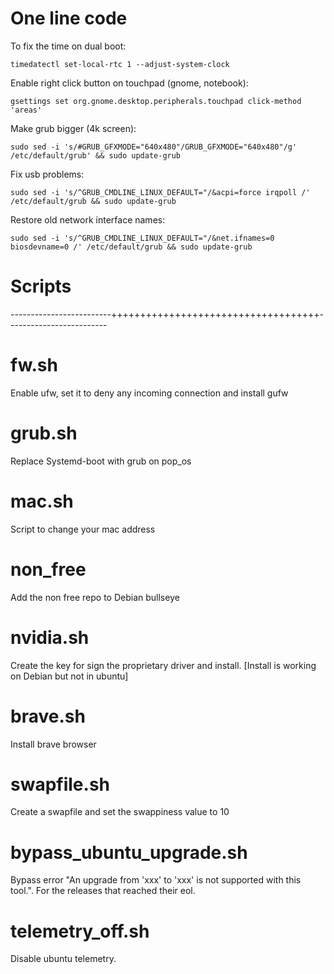 # One line code
To fix the time on dual boot:

    timedatectl set-local-rtc 1 --adjust-system-clock
    
Enable right click button on touchpad (gnome, notebook):

    gsettings set org.gnome.desktop.peripherals.touchpad click-method 'areas'

Make grub bigger (4k screen):

    sudo sed -i 's/#GRUB_GFXMODE="640x480"/GRUB_GFXMODE="640x480"/g' /etc/default/grub' && sudo update-grub

Fix usb problems:

    sudo sed -i 's/^GRUB_CMDLINE_LINUX_DEFAULT="/&acpi=force irqpoll /' /etc/default/grub && sudo update-grub

Restore old network interface names:

    sudo sed -i 's/^GRUB_CMDLINE_LINUX_DEFAULT="/&net.ifnames=0 biosdevname=0 /' /etc/default/grub && sudo update-grub

# Scripts
-------------------------++++++++++++++++++++++++++++++++++++-------------------------
# fw.sh
Enable ufw, set it to deny any incoming connection and install gufw

# grub.sh
Replace Systemd-boot with grub on pop_os

# mac.sh
Script to change your mac address

# non_free
Add the non free repo to Debian bullseye

# nvidia.sh
Create the key for sign the proprietary driver and install. [Install is working on Debian but not in ubuntu]
 
# brave.sh
Install brave browser

# swapfile.sh
Create a swapfile and set the swappiness value to 10

# bypass_ubuntu_upgrade.sh
Bypass error "An upgrade from 'xxx' to 'xxx' is not supported with this tool.". For the releases that reached their eol.

# telemetry_off.sh
Disable ubuntu telemetry. 

